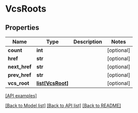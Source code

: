 # VcsRoots

## Properties
Name | Type | Description | Notes
------------ | ------------- | ------------- | -------------
**count** | **int** |  | [optional] 
**href** | **str** |  | [optional] 
**next_href** | **str** |  | [optional] 
**prev_href** | **str** |  | [optional] 
**vcs_root** | [**list[VcsRoot]**](VcsRoot.md) |  | [optional] 

[[API examples]](http://devopshq.github.io/teamcity/teamcity_models/VcsRoots.html)

[[Back to Model list]](../README.md#documentation-for-models) [[Back to API list]](../README.md#documentation-for-api-endpoints) [[Back to README]](../README.md)



